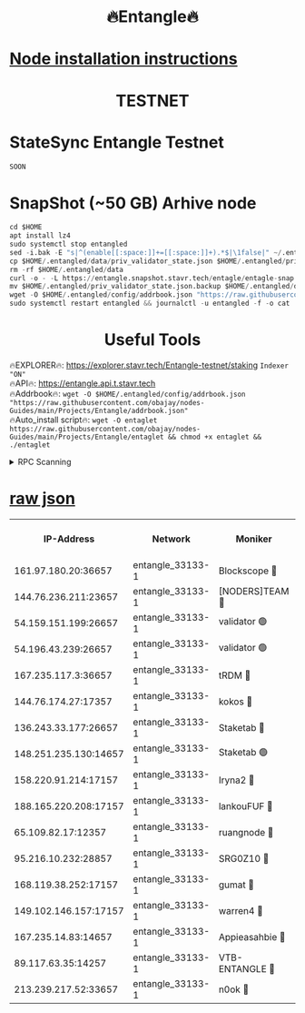 <h1 align="center"> 🔥Entangle🔥</h1>

[Node installation instructions](https://github.com/obajay/nodes-Guides/tree/main/Projects/Entangle)
=

<h1 align="center"> TESTNET</h1>

# StateSync Entangle Testnet
```python
SOON
```
# SnapShot (~50 GB) Arhive node
```python
cd $HOME
apt install lz4
sudo systemctl stop entangled
sed -i.bak -E "s|^(enable[[:space:]]+=[[:space:]]+).*$|\1false|" ~/.entangled/config/config.toml
cp $HOME/.entangled/data/priv_validator_state.json $HOME/.entangled/priv_validator_state.json.backup
rm -rf $HOME/.entangled/data
curl -o - -L https://entangle.snapshot.stavr.tech/entagle/entagle-snap.tar.lz4 | lz4 -c -d - | tar -x -C $HOME/.entangled --strip-components 2
mv $HOME/.entangled/priv_validator_state.json.backup $HOME/.entangled/data/priv_validator_state.json
wget -O $HOME/.entangled/config/addrbook.json "https://raw.githubusercontent.com/obajay/nodes-Guides/main/Projects/Entangle/addrbook.json"
sudo systemctl restart entangled && journalctl -u entangled -f -o cat
```
 <h1 align="center"> Useful Tools</h1>
 
🔥EXPLORER🔥: https://explorer.stavr.tech/Entangle-testnet/staking        `Indexer "ON"` \
🔥API🔥:      https://entangle.api.t.stavr.tech \
🔥Addrbook🔥: ```wget -O $HOME/.entangled/config/addrbook.json "https://raw.githubusercontent.com/obajay/nodes-Guides/main/Projects/Entangle/addrbook.json"``` \
🔥Auto_install script🔥:  `wget -O entaglet https://raw.githubusercontent.com/obajay/nodes-Guides/main/Projects/Entangle/entaglet && chmod +x entaglet && ./entaglet`


<details>
<summary>RPC Scanning</summary>

<h2 align="center"> We scan nodes in real time every 4 hours. And we provide the final result of RPC endpoints.
We cannot influence the operation of these nodes in any way. </h2>


```python
If Voting Power is higher than 0 --> then the Node is a validator of the network and may be subject to attack and be a potential threat to the chain.
```
```python
We marked such validators with a red symbol
```

</details>

[raw json](https://rpc-check.entangt.stavr.tech/entangt/rpc-entangt-result.json)
=


<table><tr><th>IP-Address</th><th>Network</th><th>Moniker</th><th>Latest Block Height</th><th>Earliest Block Height</th><th>Catching Up</th><th>Tx Index</th><th>Voting Power</th><th>Scan Time</th></tr><tr><td>161.97.180.20:36657</td><td>entangle_33133-1</td><td>Blockscope 🔴</td><td>1264241</td><td>1</td><td>False</td><td>off</td><td>259586473635098</td><td>2023-12-22T19:38:00.735302512UTC</td></tr><tr><td>144.76.236.211:23657</td><td>entangle_33133-1</td><td>[NODERS]TEAM 🔴</td><td>1264244</td><td>1</td><td>False</td><td>off</td><td>47049700500000000</td><td>2023-12-22T19:38:13.203369303UTC</td></tr><tr><td>54.159.151.199:26657</td><td>entangle_33133-1</td><td>validator 🟢</td><td>1264245</td><td>1</td><td>False</td><td>on</td><td>0</td><td>2023-12-22T19:38:20.592500629UTC</td></tr><tr><td>54.196.43.239:26657</td><td>entangle_33133-1</td><td>validator 🟢</td><td>1264245</td><td>1</td><td>False</td><td>on</td><td>0</td><td>2023-12-22T19:38:21.337845508UTC</td></tr><tr><td>167.235.117.3:36657</td><td>entangle_33133-1</td><td>tRDM 🔴</td><td>1264247</td><td>1</td><td>False</td><td>on</td><td>59519660338000</td><td>2023-12-22T19:38:24.312852707UTC</td></tr><tr><td>144.76.174.27:17357</td><td>entangle_33133-1</td><td>kokos 🔴</td><td>1264243</td><td>145001</td><td>False</td><td>on</td><td>89890100000000</td><td>2023-12-22T19:38:10.195345154UTC</td></tr><tr><td>136.243.33.177:26657</td><td>entangle_33133-1</td><td>Staketab 🔴</td><td>1264244</td><td>660001</td><td>False</td><td>on</td><td>24511111100000</td><td>2023-12-22T19:38:15.645046133UTC</td></tr><tr><td>148.251.235.130:14657</td><td>entangle_33133-1</td><td>Staketab 🟢</td><td>1264241</td><td>660801</td><td>False</td><td>on</td><td>0</td><td>2023-12-22T19:38:00.452041310UTC</td></tr><tr><td>158.220.91.214:17157</td><td>entangle_33133-1</td><td>Iryna2 🔴</td><td>1264245</td><td>704001</td><td>False</td><td>on</td><td>180890937000019</td><td>2023-12-22T19:38:21.759358456UTC</td></tr><tr><td>188.165.220.208:17157</td><td>entangle_33133-1</td><td>lankouFUF 🔴</td><td>1264242</td><td>725001</td><td>False</td><td>on</td><td>180899900000002</td><td>2023-12-22T19:38:05.767919885UTC</td></tr><tr><td>65.109.82.17:12357</td><td>entangle_33133-1</td><td>ruangnode 🔴</td><td>1264241</td><td>806001</td><td>False</td><td>off</td><td>255006232826436</td><td>2023-12-22T19:38:01.157975759UTC</td></tr><tr><td>95.216.10.232:28857</td><td>entangle_33133-1</td><td>SRG0Z10 🔴</td><td>1264240</td><td>842001</td><td>False</td><td>off</td><td>17277251056590</td><td>2023-12-22T19:37:58.083013849UTC</td></tr><tr><td>168.119.38.252:17157</td><td>entangle_33133-1</td><td>gumat 🔴</td><td>1264242</td><td>962001</td><td>False</td><td>on</td><td>314013548351851</td><td>2023-12-22T19:38:05.491619724UTC</td></tr><tr><td>149.102.146.157:17157</td><td>entangle_33133-1</td><td>warren4 🔴</td><td>1264243</td><td>1054001</td><td>False</td><td>on</td><td>200931178365442</td><td>2023-12-22T19:38:12.962760812UTC</td></tr><tr><td>167.235.14.83:14657</td><td>entangle_33133-1</td><td>Appieasahbie 🔴</td><td>1264246</td><td>1076001</td><td>False</td><td>on</td><td>44568809900999996</td><td>2023-12-22T19:38:22.005648659UTC</td></tr><tr><td>89.117.63.35:14257</td><td>entangle_33133-1</td><td>VTB-ENTANGLE 🔴</td><td>1264243</td><td>1162001</td><td>False</td><td>off</td><td>95826514071325</td><td>2023-12-22T19:38:10.573296477UTC</td></tr><tr><td>213.239.217.52:33657</td><td>entangle_33133-1</td><td>n0ok 🔴</td><td>1264245</td><td>1164245</td><td>False</td><td>off</td><td>46574292273662988</td><td>2023-12-22T19:38:19.987471906UTC</td></tr></table>

